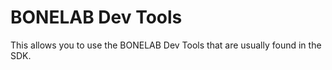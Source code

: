 # BONELAB Dev Tools

This allows you to use the BONELAB Dev Tools that are usually found in the SDK.